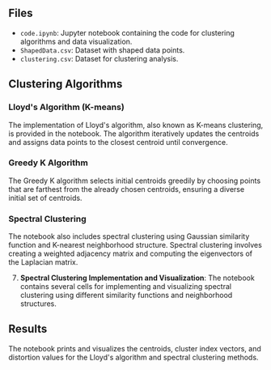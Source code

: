 
## Files

- `code.ipynb`: Jupyter notebook containing the code for clustering algorithms and data visualization.
- `ShapedData.csv`: Dataset with shaped data points.
- `clustering.csv`: Dataset for clustering analysis.

## Clustering Algorithms

### Lloyd's Algorithm (K-means)

The implementation of Lloyd's algorithm, also known as K-means clustering, is provided in the notebook. The algorithm iteratively updates the centroids and assigns data points to the closest centroid until convergence.

### Greedy K Algorithm

The Greedy K algorithm selects initial centroids greedily by choosing points that are farthest from the already chosen centroids, ensuring a diverse initial set of centroids.

### Spectral Clustering

The notebook also includes spectral clustering using Gaussian similarity function and K-nearest neighborhood structure. Spectral clustering involves creating a weighted adjacency matrix and computing the eigenvectors of the Laplacian matrix.




7. **Spectral Clustering Implementation and Visualization**:
    The notebook contains several cells for implementing and visualizing spectral clustering using different similarity functions and neighborhood structures. 

## Results

The notebook prints and visualizes the centroids, cluster index vectors, and distortion values for the Lloyd's algorithm and spectral clustering methods.

